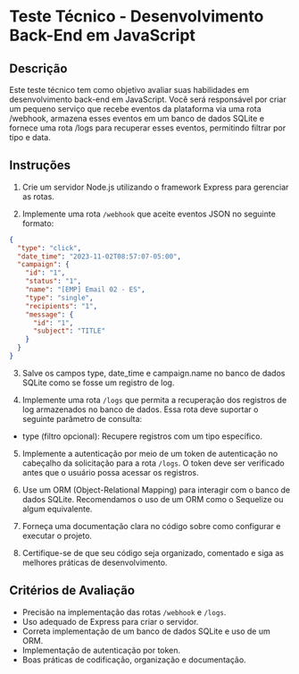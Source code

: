 # Teste Técnico - Desenvolvimento Back-End em JavaScript

## Descrição

Este teste técnico tem como objetivo avaliar suas habilidades em desenvolvimento back-end em JavaScript. Você será responsável por criar um pequeno serviço que recebe eventos da plataforma via uma rota /webhook, armazena esses eventos em um banco de dados SQLite e fornece uma rota /logs para recuperar esses eventos, permitindo filtrar por tipo e data.

## Instruções

1. Crie um servidor Node.js utilizando o framework Express para gerenciar as rotas.

2. Implemente uma rota `/webhook` que aceite eventos JSON no seguinte formato:

```json
{
  "type": "click",
  "date_time": "2023-11-02T08:57:07-05:00",
  "campaign": {
    "id": "1",
    "status": "1",
    "name": "[EMP] Email 02 - ES",
    "type": "single",
    "recipients": "1",
    "message": {
      "id": "1",
      "subject": "TITLE"
    }
  }
}
```

3. Salve os campos type, date_time e campaign.name no banco de dados SQLite como se fosse um registro de log.

4. Implemente uma rota `/logs` que permita a recuperação dos registros de log armazenados no banco de dados. Essa rota deve suportar o seguinte parâmetro de consulta:

- type (filtro opcional): Recupere registros com um tipo específico.

5. Implemente a autenticação por meio de um token de autenticação no cabeçalho da solicitação para a rota `/logs`. O token deve ser verificado antes que o usuário possa acessar os registros.

6. Use um ORM (Object-Relational Mapping) para interagir com o banco de dados SQLite. Recomendamos o uso de um ORM como o Sequelize ou algum equivalente.

7. Forneça uma documentação clara no código sobre como configurar e executar o projeto.

8. Certifique-se de que seu código seja organizado, comentado e siga as melhores práticas de desenvolvimento.

## Critérios de Avaliação

- Precisão na implementação das rotas `/webhook` e `/logs`.
- Uso adequado de Express para criar o servidor.
- Correta implementação de um banco de dados SQLite e uso de um ORM.
- Implementação de autenticação por token.
- Boas práticas de codificação, organização e documentação.